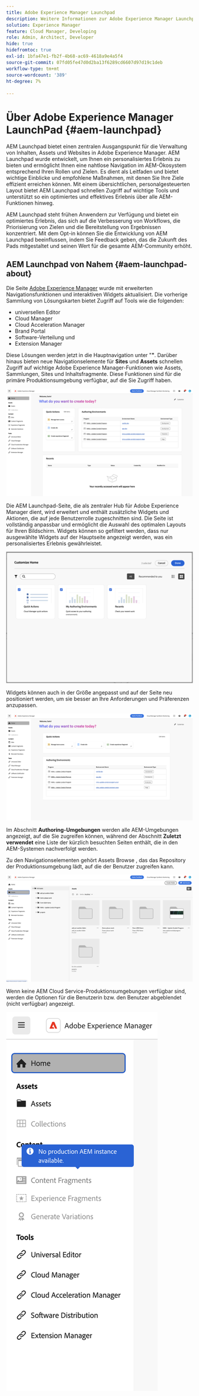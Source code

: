 ```yaml
---
title: Adobe Experience Manager Launchpad
description: Weitere Informationen zur Adobe Experience Manager Launchpad-Seite.
solution: Experience Manager
feature: Cloud Manager, Developing
role: Admin, Architect, Developer
hide: true
hidefromtoc: true
exl-id: 1bfa47e1-fb2f-4b68-ac69-4618a9e4a5f4
source-git-commit: 07fd05fe47d0d2ba13f6289cd6607d97d19c1deb
workflow-type: tm+mt
source-wordcount: '389'
ht-degree: 7%

---
```


# Über Adobe Experience Manager LaunchPad {#aem-launchpad}

AEM Launchpad bietet einen zentralen Ausgangspunkt für die Verwaltung von Inhalten, Assets und Websites in Adobe Experience Manager. AEM Launchpad wurde entwickelt, um Ihnen ein personalisiertes Erlebnis zu bieten und ermöglicht Ihnen eine nahtlose Navigation im AEM-Ökosystem entsprechend Ihren Rollen und Zielen. Es dient als Leitfaden und bietet wichtige Einblicke und empfohlene Maßnahmen, mit denen Sie Ihre Ziele effizient erreichen können. Mit einem übersichtlichen, personalgesteuerten Layout bietet AEM Launchpad schnellen Zugriff auf wichtige Tools und unterstützt so ein optimiertes und effektives Erlebnis über alle AEM-Funktionen hinweg.

AEM Launchpad steht frühen Anwendern zur Verfügung und bietet ein optimiertes Erlebnis, das sich auf die Verbesserung von Workflows, die Priorisierung von Zielen und die Bereitstellung von Ergebnissen konzentriert. Mit dem Opt-in können Sie die Entwicklung von AEM Launchpad beeinflussen, indem Sie Feedback geben, das die Zukunft des Pads mitgestaltet und seinen Wert für die gesamte AEM-Community erhöht.

## AEM Launchpad von Nahem {#aem-launchpad-about}

Die Seite [Adobe Experience Manager](https://experience.adobe.com/#/experiencemanager) wurde mit erweiterten Navigationsfunktionen und interaktiven Widgets aktualisiert. Die vorherige Sammlung von Lösungskarten bietet Zugriff auf Tools wie die folgenden:

* universellen Editor
* Cloud Manager
* Cloud Acceleration Manager
* Brand Portal
* Software-Verteilung und
* Extension Manager

Diese Lösungen werden jetzt in die Hauptnavigation unter &quot;**&quot;**. Darüber hinaus bieten neue Navigationselemente für **Sites** und **Assets** schnellen Zugriff auf wichtige Adobe Experience Manager-Funktionen wie Assets, Sammlungen, Sites und Inhaltsfragmente. Diese Funktionen sind für die primäre Produktionsumgebung verfügbar, auf die Sie Zugriff haben.

![AEM LaunchPad-Umgebungen](/help/implementing/cloud-manager/assets/aem-launchpad-author-environments.png)

Die AEM Launchpad-Seite, die als zentraler Hub für Adobe Experience Manager dient, wird erweitert und enthält zusätzliche Widgets und Aktionen, die auf jede Benutzerrolle zugeschnitten sind. Die Seite ist vollständig anpassbar und ermöglicht die Auswahl des optimalen Layouts für Ihren Bildschirm. Widgets können so gefiltert werden, dass nur ausgewählte Widgets auf der Hauptseite angezeigt werden, was ein personalisiertes Erlebnis gewährleistet.

![AEM Launchpad angepasst](/help/implementing/cloud-manager/assets/aem-launchpad-custom.png)

Widgets können auch in der Größe angepasst und auf der Seite neu positioniert werden, um sie besser an Ihre Anforderungen und Präferenzen anzupassen.

![AEM Launchpad-Widgets](/help/implementing/cloud-manager/assets/aem-launchpad-widgets.png)

Im Abschnitt **Authoring-Umgebungen** werden alle AEM-Umgebungen angezeigt, auf die Sie zugreifen können, während der Abschnitt **Zuletzt verwendet** eine Liste der kürzlich besuchten Seiten enthält, die in den AEM-Systemen nachverfolgt werden.

Zu den Navigationselementen gehört Assets Browse , das das Repository der Produktionsumgebung lädt, auf die der Benutzer zugreifen kann.

![AEM Launchpad-Navigationselemente](/help/implementing/cloud-manager/assets/aem-launchpad-navigation.png)

Wenn keine AEM Cloud Service-Produktionsumgebungen verfügbar sind, werden die Optionen für die Benutzerin bzw. den Benutzer abgeblendet (nicht verfügbar) angezeigt.

![AEM Launchpad in Produktionsumgebungen](/help/implementing/cloud-manager/assets/aem-launchpad-no-prod-environs.png)



